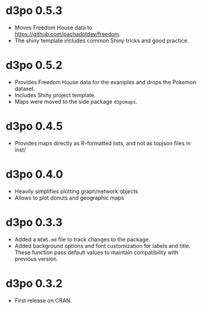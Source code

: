 # d3po 0.5.3

* Moves Freedom House data to https://github.com/pachadotdev/freedom.
* The shiny template includes common Shiny tricks and good practice.

# d3po 0.5.2

* Provides Freedom House data for the examples and drops the Pokemon dataset.
* Includes Shiny project template.
* Maps were moved to the side package `d3pomaps`.

# d3po 0.4.5

* Provides maps directly as R-formatted lists, and not as topjson files in inst/

# d3po 0.4.0

* Heavily simplifies plotting graph/network objects
* Allows to plot donuts and geographic maps

# d3po 0.3.3

* Added a `NEWS.md` file to track changes to the package.
* Added background options and font customization for labels and title. These
  function pass default values to maintain compatibility with previous version.

# d3po 0.3.2

* First release on CRAN.
